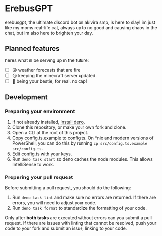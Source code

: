# ErebusGPT

erebusgpt, the ultimate discord bot on akivira smp, is here to slay! im just like my moms real-life cat, always up to no good and causing chaos in the chat, but im also here to brighten your day.

## Planned features

heres what ill be serving up in the future:

-   [ ] 😜 weather forecasts that are fire!
-   [ ] 😏 keeping the minecraft server updated.
-   [ ] 🙌 being your bestie, for real. no cap!

## Development

### Preparing your environment

1. If not already installed, [install deno](https://deno.land/manual/getting_started/installation).
2. Clone this repository, or make your own fork and clone.
3. Open a CLI at the root of this project.
4. Copy config.ts.example to config.ts. On *nix and modern versions of
   PowerShell, you can do this by running
   `cp src/config.ts.example src/config.ts`.
5. Edit config.ts with your keys.
6. Run `deno task start` so deno caches the node modules. This allows
   IntelliSense to work.

### Preparing your pull request

Before submitting a pull request, you should do the following:

1. Run `deno task lint` and make sure no errors are returned. If there are
   errors, you will need to adjust your code.
2. Run `deno task format` to standardize the formatting of your code.

Only after **both tasks** are executed without errors can you submit a pull
request. If there are issues with linting that cannot be resolved, push your
code to your fork and submit an issue, linking to your code.
